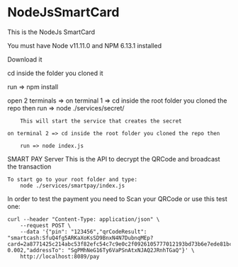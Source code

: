 # NodeJsSmartCard
This is the NodeJs SmartCard

You must have Node v11.11.0 and NPM 6.13.1 installed

Download it

cd inside the folder you cloned it

run => npm install

open 2 terminals => 
    on terminal 1 => cd inside the root folder you cloned the repo then 
        run => node ./services/secret/

        This will start the service that creates the secret

    on terminal 2 => cd inside the root folder you cloned the repo then 

        run => node index.js 


SMART PAY Server
    This is the API to decrypt the QRCode and broadcast the transaction

    To start go to your root folder and type:
        node ./services/smartpay/index.js 


In order to test the payment you need to Scan your QRCode or use this test one:

    curl --header "Content-Type: application/json" \
        --request POST \
        --data '{"pin": "123456","qrCodeResult": "smartcash:SfuQ4fg5ARKaXoKsSD9BnxN4N7DubnqMEp?card=2a8771425c214abc53f82efc54c7c9e0c2f0926105777012193bd73b6e7ede81bcf61372888112e2bdb18c3a5f9b54ebc79209a6a65305255c5c829f9fc4248d","amountTo": 0.002,"addressTo": "SgPMhNeG16Ty6VaPSnAtxNJAQ2JRnhTGaQ"}' \
        http://localhost:8089/pay